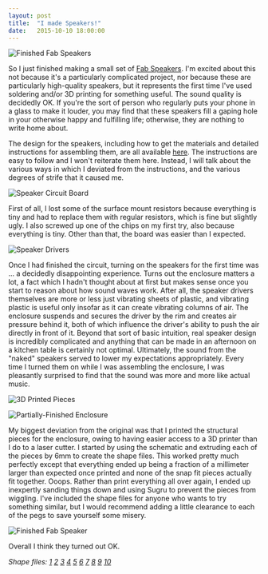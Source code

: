 ```yaml
---
layout: post
title:  "I made Speakers!"
date:   2015-10-10 18:00:00
---
```


![Finished Fab Speakers]({{site.url}}/assets/20151010/20151010_finished.jpg)

So I just finished making a small set of [Fab Speakers](http://diy-devices.com/devices/speakers/). I'm excited about this not because it's a particularly complicated project, nor because these are particularly high-quality speakers, but it represents the first time I've used soldering and/or 3D printing for something useful. The sound quality is decidedly OK. If you're the sort of person who regularly puts your phone in a glass to make it louder, you may find that these speakers fill a gaping hole in your otherwise happy and fulfilling life; otherwise, they are nothing to write home about.

<!--more-->

The design for the speakers, including how to get the materials and detailed instructions for assembling them, are all available [here](http://diy-devices.com/devices/speakers/making-the-speakers/). The instructions are easy to follow and I won't reiterate them here. Instead, I will talk about the various ways in which I deviated from the instructions, and the various degrees of strife that it caused me.

![Speaker Circuit Board]({{site.url}}/assets/20151010/20151010_board.jpg)

First of all, I lost some of the surface mount resistors because everything is tiny and had to replace them with regular resistors, which is fine but slightly ugly. I also screwed up one of the chips on my first try, also because everything is tiny. Other than that, the board was easier than I expected.

![Speaker Drivers]({{site.url}}/assets/20151010/20151010_drivers.jpg)

Once I had finished the circuit, turning on the speakers for the first time was ... a decidedly disappointing experience. Turns out the enclosure matters a lot, a fact which I hadn't thought about at first but makes sense once you start to reason about how sound waves work. After all, the speaker drivers themselves are more or less just vibrating sheets of plastic, and vibrating plastic is useful only insofar as it can create vibrating columns of air. The enclosure suspends and secures the driver by the rim and creates air pressure behind it, both of which influence the driver's ability to push the air directly in front of it. Beyond that sort of basic intuition, real speaker design is incredibly complicated and anything that can be made in an afternoon on a kitchen table is certainly not optimal. Ultimately, the sound from the "naked" speakers served to lower my expectations appropriately. Every time I turned them on while I was assembling the enclosure, I was pleasantly surprised to find that the sound was more and more like actual music.

![3D Printed Pieces]({{site.url}}/assets/20151010/20151010_printed.jpg)

![Partially-Finished Enclosure]({{site.url}}/assets/20151010/20151010_assembled.jpg)

My biggest deviation from the original was that I printed the structural pieces for the enclosure, owing to having easier access to a 3D printer than I do to a laser cutter. I started by using the schematic and extruding each of the pieces by 6mm to create the shape files. This worked pretty much perfectly except that everything ended up being a fraction of a millimeter larger than expected once printed and none of the snap fit pieces actually fit together. Ooops. Rather than print everything all over again, I ended up inexpertly sanding things down and using Sugru to prevent the pieces from wiggling. I've included the shape files for anyone who wants to try something similar, but I would recommend adding a little clearance to each of the pegs to save yourself some misery.

![Finished Fab Speaker]({{site.url}}/assets/20151010/20151010_onespeaker.jpg)

Overall I think they turned out OK.

*Shape files:
[1]({{site.url}}/assets/20151010/speaker_part1.stl)
[2]({{site.url}}/assets/20151010/speaker_part2.stl)
[3]({{site.url}}/assets/20151010/speaker_part3.stl)
[4]({{site.url}}/assets/20151010/speaker_part4.stl)
[5]({{site.url}}/assets/20151010/speaker_part5.stl)
[6]({{site.url}}/assets/20151010/speaker_part6.stl)
[7]({{site.url}}/assets/20151010/speaker_part7.stl)
[8]({{site.url}}/assets/20151010/speaker_part8.stl)
[9]({{site.url}}/assets/20151010/speaker_part9.stl)
[10]({{site.url}}/assets/20151010/speaker_part10.stl)*
